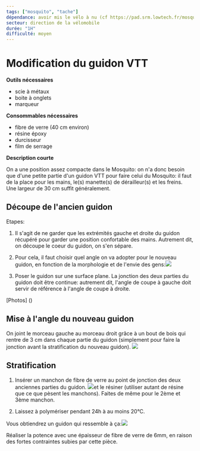 ```yaml
---
tags: ["mosquito", "tache"]
dépendance: avoir mis le vélo à nu (cf https://pad.srm.lowtech.fr/mosquito-decoupe-cadre-vtt#). 
secteur: direction de la vélomobile 
durée: "1H"
difficulté: moyen
---
```


# Modification du guidon VTT

**Outils nécessaires**

* scie à métaux 
* boite à onglets 
* marqueur

**Consommables nécessaires**

* fibre de verre (40 cm environ)
* résine époxy
* durcisseur
* film de serrage

**Description courte**

On a une position assez compacte dans le Mosquito: on n'a donc besoin que d'une petite partie d'un guidon VTT pour faire celui du Mosquito: il faut de la place pour les mains, le(s) manette(s) de dérailleur(s) et les freins. Une largeur de 30 cm suffit généralement.

## Découpe de l'ancien guidon


Etapes:
1)  Il s'agit de ne garder que les extrémités gauche et droite du guidon récupéré pour garder une position confortable des mains. Autrement dit, on découpe le coeur du guidon, on s'en sépare.

2) Pour cela, il faut choisir quel angle on va adopter pour le nouveau guidon, en fonction de la morphologie et de l'envie des gens:![](https://minio.lowtech.fr/pads-srm/uploads/upload_c61e0f083b14e1517d27da530c36e605.jpg)

3) Poser le guidon sur une surface plane. La jonction des deux parties du guidon doit être continue: autrement dit, l'angle de coupe à gauche doit servir de référence à l'angle de coupe à droite.


[Photos] ()

## Mise à l'angle du nouveau guidon
On joint le morceau gauche au morceau droit grâce à un bout de bois qui rentre de 3 cm dans chaque partie du guidon (simplement pour faire la jonction avant la stratification du nouveau guidon).
![](https://minio.lowtech.fr/pads-srm/uploads/upload_e71c22ce3e76aae3a7c59e327b1893e5.jpg)


## Stratification
1) Insérer un manchon de fibre de verre au point de jonction des deux anciennes parties du guidon.
![](https://minio.lowtech.fr/pads-srm/uploads/upload_0033a8d3c778758fff991d95003fb7b7.jpg)et le résiner (utiliser autant de résine que ce que pèsent les manchons).
Faites de même pour le 2ème et 3ème manchon.

2) Laissez à polymériser pendant 24h à au moins 20°C.

Vous obtiendrez un guidon qui ressemble à ça:![](https://minio.lowtech.fr/pads-srm/uploads/upload_d789d372bda80f053cd8f88600cda479.jpg)

Réaliser la potence avec une épaisseur de fibre de verre de 6mm, en raison des fortes contraintes subies par cette pièce.


